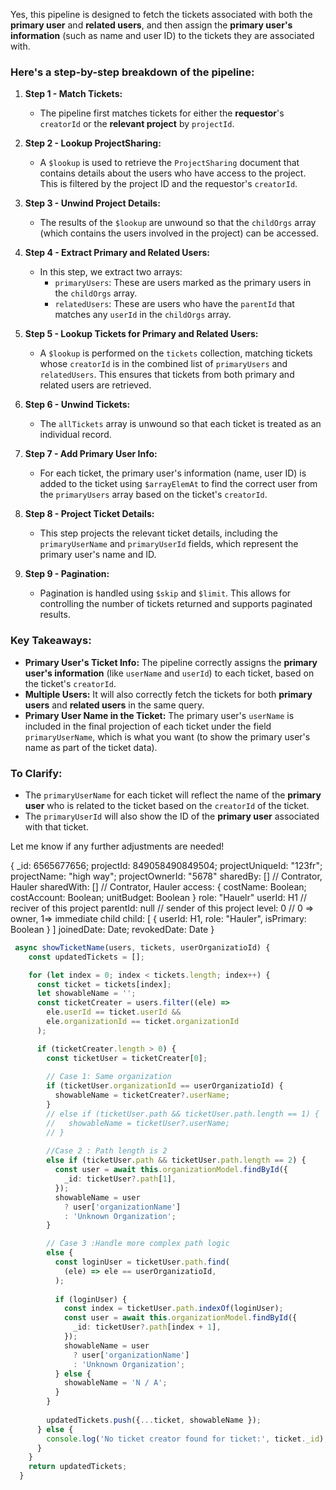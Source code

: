 Yes, this pipeline is designed to fetch the tickets associated with both the **primary user** and **related users**, and then assign the **primary user's information** (such as name and user ID) to the tickets they are associated with.

### Here's a step-by-step breakdown of the pipeline:

1. **Step 1 - Match Tickets:**
   - The pipeline first matches tickets for either the **requestor**'s `creatorId` or the **relevant project** by `projectId`.

2. **Step 2 - Lookup ProjectSharing:**
   - A `$lookup` is used to retrieve the `ProjectSharing` document that contains details about the users who have access to the project. This is filtered by the project ID and the requestor's `creatorId`.

3. **Step 3 - Unwind Project Details:**
   - The results of the `$lookup` are unwound so that the `childOrgs` array (which contains the users involved in the project) can be accessed.

4. **Step 4 - Extract Primary and Related Users:**
   - In this step, we extract two arrays:
     - `primaryUsers`: These are users marked as the primary users in the `childOrgs` array.
     - `relatedUsers`: These are users who have the `parentId` that matches any `userId` in the `childOrgs` array.

5. **Step 5 - Lookup Tickets for Primary and Related Users:**
   - A `$lookup` is performed on the `tickets` collection, matching tickets whose `creatorId` is in the combined list of `primaryUsers` and `relatedUsers`. This ensures that tickets from both primary and related users are retrieved.

6. **Step 6 - Unwind Tickets:**
   - The `allTickets` array is unwound so that each ticket is treated as an individual record.

7. **Step 7 - Add Primary User Info:**
   - For each ticket, the primary user's information (name, user ID) is added to the ticket using `$arrayElemAt` to find the correct user from the `primaryUsers` array based on the ticket's `creatorId`.

8. **Step 8 - Project Ticket Details:**
   - This step projects the relevant ticket details, including the `primaryUserName` and `primaryUserId` fields, which represent the primary user's name and ID.

9. **Step 9 - Pagination:**
   - Pagination is handled using `$skip` and `$limit`. This allows for controlling the number of tickets returned and supports paginated results.

### Key Takeaways:
- **Primary User's Ticket Info:** The pipeline correctly assigns the **primary user's information** (like `userName` and `userId`) to each ticket, based on the ticket's `creatorId`.
- **Multiple Users:** It will also correctly fetch the tickets for both **primary users** and **related users** in the same query.
- **Primary User Name in the Ticket:** The primary user's `userName` is included in the final projection of each ticket under the field `primaryUserName`, which is what you want (to show the primary user's name as part of the ticket data).

### To Clarify:
- The `primaryUserName` for each ticket will reflect the name of the **primary user** who is related to the ticket based on the `creatorId` of the ticket.
- The `primaryUserId` will also show the ID of the **primary user** associated with that ticket.

Let me know if any further adjustments are needed!







{
    _id: 6565677656;
    projectId: 849058490849504;
    projectUniqueId: "123fr";
    projectName: "high way";
    projectOwnerId: "5678"
    sharedBy: []      // Contrator, Hauler
    sharedWith: []      // Contrator, Hauler
    access: {
        costName: Boolean;
        costAccount: Boolean; 
        unitBudget: Boolean
    }
    role: "Hauelr"
    userId: H1          // reciver of this project
    parentId: null        // sender of this project
    level: 0                // 0 => owner, 1=> immediate child
    child: [
        {
            userId: H1,
            role: "Hauler",
            isPrimary: Boolean
        }
    ]
    joinedDate: Date;
    revokedDate: Date
}





```ts
 async showTicketName(users, tickets, userOrganizatioId) {
    const updatedTickets = [];

    for (let index = 0; index < tickets.length; index++) {
      const ticket = tickets[index];
      let showableName = '';        
      const ticketCreater = users.filter((ele) => 
        ele.userId == ticket.userId &&
        ele.organizationId == ticket.organizationId
      );      

      if (ticketCreater.length > 0) {
        const ticketUser = ticketCreater[0];     
        
        // Case 1: Same organization
        if (ticketUser.organizationId == userOrganizatioId) {
          showableName = ticketCreater?.userName;
        } 
        // else if (ticketUser.path && ticketUser.path.length == 1) {
        //   showableName = ticketUser?.userName;
        // } 
        
        //Case 2 : Path length is 2
        else if (ticketUser.path && ticketUser.path.length == 2) {
          const user = await this.organizationModel.findById({
            _id: ticketUser?.path[1],
          });
          showableName = user
            ? user['organizationName']
            : 'Unknown Organization';
        } 

        // Case 3 :Handle more complex path logic
        else {
          const loginUser = ticketUser.path.find(
            (ele) => ele == userOrganizatioId,
          );
          
          if (loginUser) {
            const index = ticketUser.path.indexOf(loginUser);
            const user = await this.organizationModel.findById({
              _id: ticketUser?.path[index + 1],
            });     
            showableName = user
              ? user['organizationName']
              : 'Unknown Organization';
          } else {  
            showableName = 'N / A';
          }
        }
        
        updatedTickets.push({...ticket, showableName });
      } else {
        console.log('No ticket creator found for ticket:', ticket._id);
      }
    }
    return updatedTickets;
  }
```